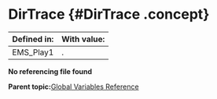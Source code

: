 # DirTrace {#DirTrace .concept}

|Defined in:|With value:|
|-----------|-----------|
|EMS\_Play1|.|

**No referencing file found**

**Parent topic:**[Global Variables Reference](../../../crossref/globVars/globVarsRef/GV_globVarsRef.md)

